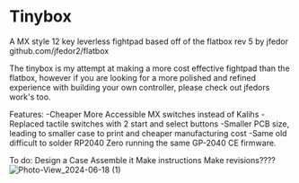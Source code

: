 # Tinybox
A MX style 12 key leverless fightpad based off of the flatbox rev 5 by jfedor 
github.com/jfedor2/flatbox


The tinybox is my attempt at making a more cost effective fightpad than the flatbox, however if you are looking for a more polished and refined experience with building your own controller, please check out jfedors work's too.

Features:
  -Cheaper More Accessible MX switches instead of Kalihs
  -Replaced tactile switches with 2 start and select buttons
  -Smaller PCB size, leading to smaller case to print and cheaper manufacturing cost
  -Same old difficult to solder RP2040 Zero running the same GP-2040 CE firmware.

  To do:
      Design a Case
      Assemble it
      Make instructions
      Make revisions????
![Photo-View_2024-06-18 (1)](https://github.com/elberto22/Tinybox/assets/143473536/2d0773ef-abdb-4548-96bd-155a5ac7ac2a)

